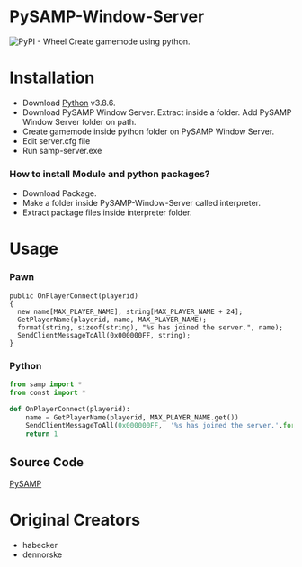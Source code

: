 # PySAMP-Window-Server
<img alt="PyPI - Wheel" src="https://img.shields.io/pypi/pyversions/3?color=Green&label=Python&logo=Python&logoColor=blue">
Create gamemode using python.

# Installation
- Download [Python](https://www.python.org/downloads/windows) v3.8.6.
- Download PySAMP Window Server. Extract inside a folder. Add PySAMP Window Server folder on path.
- Create gamemode inside python folder on PySAMP Window Server.
- Edit server.cfg file
- Run samp-server.exe

### How to install Module and python packages?
- Download Package.
- Make a folder inside PySAMP-Window-Server called interpreter.
- Extract package files inside interpreter folder.

# Usage

### Pawn
```pawn
public OnPlayerConnect(playerid)
{
  new name[MAX_PLAYER_NAME], string[MAX_PLAYER_NAME + 24];
  GetPlayerName(playerid, name, MAX_PLAYER_NAME);
  format(string, sizeof(string), "%s has joined the server.", name);
  SendClientMessageToAll(0x000000FF, string);
}
```
### Python
```python
from samp import *
from const import *

def OnPlayerConnect(playerid):
    name = GetPlayerName(playerid, MAX_PLAYER_NAME.get())
    SendClientMessageToAll(0x000000FF,  '%s has joined the server.'.format(name))
    return 1
```
## Source Code
[PySAMP](https://github.com/habecker/PySAMP)
# Original Creators 
- habecker
- dennorske
